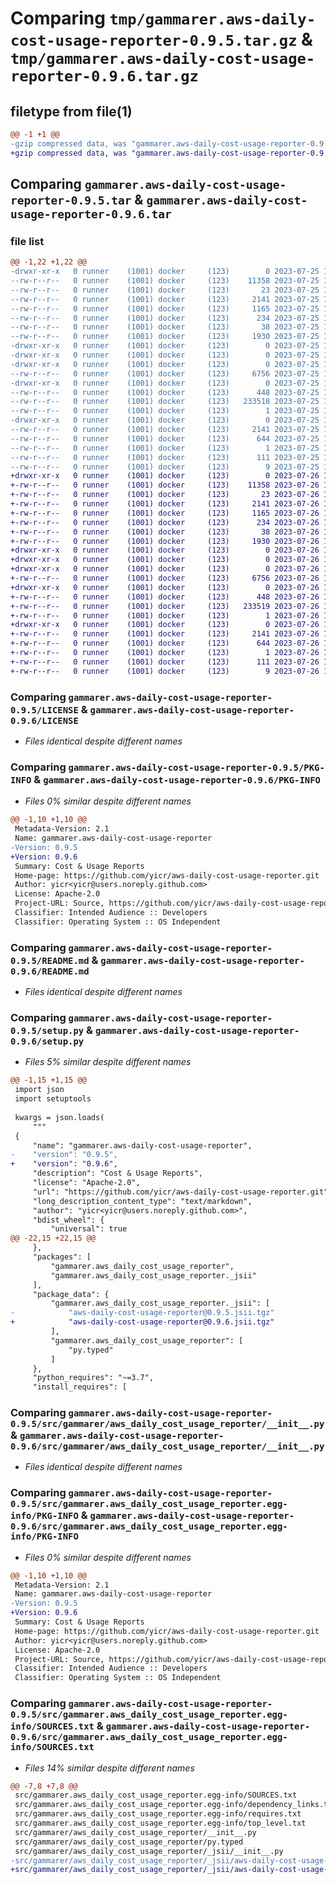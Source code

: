 # Comparing `tmp/gammarer.aws-daily-cost-usage-reporter-0.9.5.tar.gz` & `tmp/gammarer.aws-daily-cost-usage-reporter-0.9.6.tar.gz`

## filetype from file(1)

```diff
@@ -1 +1 @@
-gzip compressed data, was "gammarer.aws-daily-cost-usage-reporter-0.9.5.tar", last modified: Tue Jul 25 19:18:39 2023, max compression
+gzip compressed data, was "gammarer.aws-daily-cost-usage-reporter-0.9.6.tar", last modified: Wed Jul 26 19:19:35 2023, max compression
```

## Comparing `gammarer.aws-daily-cost-usage-reporter-0.9.5.tar` & `gammarer.aws-daily-cost-usage-reporter-0.9.6.tar`

### file list

```diff
@@ -1,22 +1,22 @@
-drwxr-xr-x   0 runner    (1001) docker     (123)        0 2023-07-25 19:18:39.001282 gammarer.aws-daily-cost-usage-reporter-0.9.5/
--rw-r--r--   0 runner    (1001) docker     (123)    11358 2023-07-25 19:18:22.000000 gammarer.aws-daily-cost-usage-reporter-0.9.5/LICENSE
--rw-r--r--   0 runner    (1001) docker     (123)       23 2023-07-25 19:18:22.000000 gammarer.aws-daily-cost-usage-reporter-0.9.5/MANIFEST.in
--rw-r--r--   0 runner    (1001) docker     (123)     2141 2023-07-25 19:18:39.001282 gammarer.aws-daily-cost-usage-reporter-0.9.5/PKG-INFO
--rw-r--r--   0 runner    (1001) docker     (123)     1165 2023-07-25 19:18:22.000000 gammarer.aws-daily-cost-usage-reporter-0.9.5/README.md
--rw-r--r--   0 runner    (1001) docker     (123)      234 2023-07-25 19:18:22.000000 gammarer.aws-daily-cost-usage-reporter-0.9.5/pyproject.toml
--rw-r--r--   0 runner    (1001) docker     (123)       38 2023-07-25 19:18:39.001282 gammarer.aws-daily-cost-usage-reporter-0.9.5/setup.cfg
--rw-r--r--   0 runner    (1001) docker     (123)     1930 2023-07-25 19:18:22.000000 gammarer.aws-daily-cost-usage-reporter-0.9.5/setup.py
-drwxr-xr-x   0 runner    (1001) docker     (123)        0 2023-07-25 19:18:39.001282 gammarer.aws-daily-cost-usage-reporter-0.9.5/src/
-drwxr-xr-x   0 runner    (1001) docker     (123)        0 2023-07-25 19:18:39.001282 gammarer.aws-daily-cost-usage-reporter-0.9.5/src/gammarer/
-drwxr-xr-x   0 runner    (1001) docker     (123)        0 2023-07-25 19:18:39.001282 gammarer.aws-daily-cost-usage-reporter-0.9.5/src/gammarer/aws_daily_cost_usage_reporter/
--rw-r--r--   0 runner    (1001) docker     (123)     6756 2023-07-25 19:18:22.000000 gammarer.aws-daily-cost-usage-reporter-0.9.5/src/gammarer/aws_daily_cost_usage_reporter/__init__.py
-drwxr-xr-x   0 runner    (1001) docker     (123)        0 2023-07-25 19:18:39.001282 gammarer.aws-daily-cost-usage-reporter-0.9.5/src/gammarer/aws_daily_cost_usage_reporter/_jsii/
--rw-r--r--   0 runner    (1001) docker     (123)      448 2023-07-25 19:18:22.000000 gammarer.aws-daily-cost-usage-reporter-0.9.5/src/gammarer/aws_daily_cost_usage_reporter/_jsii/__init__.py
--rw-r--r--   0 runner    (1001) docker     (123)   233518 2023-07-25 19:18:22.000000 gammarer.aws-daily-cost-usage-reporter-0.9.5/src/gammarer/aws_daily_cost_usage_reporter/_jsii/aws-daily-cost-usage-reporter@0.9.5.jsii.tgz
--rw-r--r--   0 runner    (1001) docker     (123)        1 2023-07-25 19:18:22.000000 gammarer.aws-daily-cost-usage-reporter-0.9.5/src/gammarer/aws_daily_cost_usage_reporter/py.typed
-drwxr-xr-x   0 runner    (1001) docker     (123)        0 2023-07-25 19:18:39.001282 gammarer.aws-daily-cost-usage-reporter-0.9.5/src/gammarer.aws_daily_cost_usage_reporter.egg-info/
--rw-r--r--   0 runner    (1001) docker     (123)     2141 2023-07-25 19:18:38.000000 gammarer.aws-daily-cost-usage-reporter-0.9.5/src/gammarer.aws_daily_cost_usage_reporter.egg-info/PKG-INFO
--rw-r--r--   0 runner    (1001) docker     (123)      644 2023-07-25 19:18:38.000000 gammarer.aws-daily-cost-usage-reporter-0.9.5/src/gammarer.aws_daily_cost_usage_reporter.egg-info/SOURCES.txt
--rw-r--r--   0 runner    (1001) docker     (123)        1 2023-07-25 19:18:38.000000 gammarer.aws-daily-cost-usage-reporter-0.9.5/src/gammarer.aws_daily_cost_usage_reporter.egg-info/dependency_links.txt
--rw-r--r--   0 runner    (1001) docker     (123)      111 2023-07-25 19:18:38.000000 gammarer.aws-daily-cost-usage-reporter-0.9.5/src/gammarer.aws_daily_cost_usage_reporter.egg-info/requires.txt
--rw-r--r--   0 runner    (1001) docker     (123)        9 2023-07-25 19:18:38.000000 gammarer.aws-daily-cost-usage-reporter-0.9.5/src/gammarer.aws_daily_cost_usage_reporter.egg-info/top_level.txt
+drwxr-xr-x   0 runner    (1001) docker     (123)        0 2023-07-26 19:19:35.154818 gammarer.aws-daily-cost-usage-reporter-0.9.6/
+-rw-r--r--   0 runner    (1001) docker     (123)    11358 2023-07-26 19:19:23.000000 gammarer.aws-daily-cost-usage-reporter-0.9.6/LICENSE
+-rw-r--r--   0 runner    (1001) docker     (123)       23 2023-07-26 19:19:23.000000 gammarer.aws-daily-cost-usage-reporter-0.9.6/MANIFEST.in
+-rw-r--r--   0 runner    (1001) docker     (123)     2141 2023-07-26 19:19:35.154818 gammarer.aws-daily-cost-usage-reporter-0.9.6/PKG-INFO
+-rw-r--r--   0 runner    (1001) docker     (123)     1165 2023-07-26 19:19:23.000000 gammarer.aws-daily-cost-usage-reporter-0.9.6/README.md
+-rw-r--r--   0 runner    (1001) docker     (123)      234 2023-07-26 19:19:23.000000 gammarer.aws-daily-cost-usage-reporter-0.9.6/pyproject.toml
+-rw-r--r--   0 runner    (1001) docker     (123)       38 2023-07-26 19:19:35.154818 gammarer.aws-daily-cost-usage-reporter-0.9.6/setup.cfg
+-rw-r--r--   0 runner    (1001) docker     (123)     1930 2023-07-26 19:19:23.000000 gammarer.aws-daily-cost-usage-reporter-0.9.6/setup.py
+drwxr-xr-x   0 runner    (1001) docker     (123)        0 2023-07-26 19:19:35.154818 gammarer.aws-daily-cost-usage-reporter-0.9.6/src/
+drwxr-xr-x   0 runner    (1001) docker     (123)        0 2023-07-26 19:19:35.154818 gammarer.aws-daily-cost-usage-reporter-0.9.6/src/gammarer/
+drwxr-xr-x   0 runner    (1001) docker     (123)        0 2023-07-26 19:19:35.154818 gammarer.aws-daily-cost-usage-reporter-0.9.6/src/gammarer/aws_daily_cost_usage_reporter/
+-rw-r--r--   0 runner    (1001) docker     (123)     6756 2023-07-26 19:19:23.000000 gammarer.aws-daily-cost-usage-reporter-0.9.6/src/gammarer/aws_daily_cost_usage_reporter/__init__.py
+drwxr-xr-x   0 runner    (1001) docker     (123)        0 2023-07-26 19:19:35.154818 gammarer.aws-daily-cost-usage-reporter-0.9.6/src/gammarer/aws_daily_cost_usage_reporter/_jsii/
+-rw-r--r--   0 runner    (1001) docker     (123)      448 2023-07-26 19:19:23.000000 gammarer.aws-daily-cost-usage-reporter-0.9.6/src/gammarer/aws_daily_cost_usage_reporter/_jsii/__init__.py
+-rw-r--r--   0 runner    (1001) docker     (123)   233519 2023-07-26 19:19:23.000000 gammarer.aws-daily-cost-usage-reporter-0.9.6/src/gammarer/aws_daily_cost_usage_reporter/_jsii/aws-daily-cost-usage-reporter@0.9.6.jsii.tgz
+-rw-r--r--   0 runner    (1001) docker     (123)        1 2023-07-26 19:19:23.000000 gammarer.aws-daily-cost-usage-reporter-0.9.6/src/gammarer/aws_daily_cost_usage_reporter/py.typed
+drwxr-xr-x   0 runner    (1001) docker     (123)        0 2023-07-26 19:19:35.154818 gammarer.aws-daily-cost-usage-reporter-0.9.6/src/gammarer.aws_daily_cost_usage_reporter.egg-info/
+-rw-r--r--   0 runner    (1001) docker     (123)     2141 2023-07-26 19:19:35.000000 gammarer.aws-daily-cost-usage-reporter-0.9.6/src/gammarer.aws_daily_cost_usage_reporter.egg-info/PKG-INFO
+-rw-r--r--   0 runner    (1001) docker     (123)      644 2023-07-26 19:19:35.000000 gammarer.aws-daily-cost-usage-reporter-0.9.6/src/gammarer.aws_daily_cost_usage_reporter.egg-info/SOURCES.txt
+-rw-r--r--   0 runner    (1001) docker     (123)        1 2023-07-26 19:19:35.000000 gammarer.aws-daily-cost-usage-reporter-0.9.6/src/gammarer.aws_daily_cost_usage_reporter.egg-info/dependency_links.txt
+-rw-r--r--   0 runner    (1001) docker     (123)      111 2023-07-26 19:19:35.000000 gammarer.aws-daily-cost-usage-reporter-0.9.6/src/gammarer.aws_daily_cost_usage_reporter.egg-info/requires.txt
+-rw-r--r--   0 runner    (1001) docker     (123)        9 2023-07-26 19:19:35.000000 gammarer.aws-daily-cost-usage-reporter-0.9.6/src/gammarer.aws_daily_cost_usage_reporter.egg-info/top_level.txt
```

### Comparing `gammarer.aws-daily-cost-usage-reporter-0.9.5/LICENSE` & `gammarer.aws-daily-cost-usage-reporter-0.9.6/LICENSE`

 * *Files identical despite different names*

### Comparing `gammarer.aws-daily-cost-usage-reporter-0.9.5/PKG-INFO` & `gammarer.aws-daily-cost-usage-reporter-0.9.6/PKG-INFO`

 * *Files 0% similar despite different names*

```diff
@@ -1,10 +1,10 @@
 Metadata-Version: 2.1
 Name: gammarer.aws-daily-cost-usage-reporter
-Version: 0.9.5
+Version: 0.9.6
 Summary: Cost & Usage Reports
 Home-page: https://github.com/yicr/aws-daily-cost-usage-reporter.git
 Author: yicr<yicr@users.noreply.github.com>
 License: Apache-2.0
 Project-URL: Source, https://github.com/yicr/aws-daily-cost-usage-reporter.git
 Classifier: Intended Audience :: Developers
 Classifier: Operating System :: OS Independent
```

### Comparing `gammarer.aws-daily-cost-usage-reporter-0.9.5/README.md` & `gammarer.aws-daily-cost-usage-reporter-0.9.6/README.md`

 * *Files identical despite different names*

### Comparing `gammarer.aws-daily-cost-usage-reporter-0.9.5/setup.py` & `gammarer.aws-daily-cost-usage-reporter-0.9.6/setup.py`

 * *Files 5% similar despite different names*

```diff
@@ -1,15 +1,15 @@
 import json
 import setuptools
 
 kwargs = json.loads(
     """
 {
     "name": "gammarer.aws-daily-cost-usage-reporter",
-    "version": "0.9.5",
+    "version": "0.9.6",
     "description": "Cost & Usage Reports",
     "license": "Apache-2.0",
     "url": "https://github.com/yicr/aws-daily-cost-usage-reporter.git",
     "long_description_content_type": "text/markdown",
     "author": "yicr<yicr@users.noreply.github.com>",
     "bdist_wheel": {
         "universal": true
@@ -22,15 +22,15 @@
     },
     "packages": [
         "gammarer.aws_daily_cost_usage_reporter",
         "gammarer.aws_daily_cost_usage_reporter._jsii"
     ],
     "package_data": {
         "gammarer.aws_daily_cost_usage_reporter._jsii": [
-            "aws-daily-cost-usage-reporter@0.9.5.jsii.tgz"
+            "aws-daily-cost-usage-reporter@0.9.6.jsii.tgz"
         ],
         "gammarer.aws_daily_cost_usage_reporter": [
             "py.typed"
         ]
     },
     "python_requires": "~=3.7",
     "install_requires": [
```

### Comparing `gammarer.aws-daily-cost-usage-reporter-0.9.5/src/gammarer/aws_daily_cost_usage_reporter/__init__.py` & `gammarer.aws-daily-cost-usage-reporter-0.9.6/src/gammarer/aws_daily_cost_usage_reporter/__init__.py`

 * *Files identical despite different names*

### Comparing `gammarer.aws-daily-cost-usage-reporter-0.9.5/src/gammarer.aws_daily_cost_usage_reporter.egg-info/PKG-INFO` & `gammarer.aws-daily-cost-usage-reporter-0.9.6/src/gammarer.aws_daily_cost_usage_reporter.egg-info/PKG-INFO`

 * *Files 0% similar despite different names*

```diff
@@ -1,10 +1,10 @@
 Metadata-Version: 2.1
 Name: gammarer.aws-daily-cost-usage-reporter
-Version: 0.9.5
+Version: 0.9.6
 Summary: Cost & Usage Reports
 Home-page: https://github.com/yicr/aws-daily-cost-usage-reporter.git
 Author: yicr<yicr@users.noreply.github.com>
 License: Apache-2.0
 Project-URL: Source, https://github.com/yicr/aws-daily-cost-usage-reporter.git
 Classifier: Intended Audience :: Developers
 Classifier: Operating System :: OS Independent
```

### Comparing `gammarer.aws-daily-cost-usage-reporter-0.9.5/src/gammarer.aws_daily_cost_usage_reporter.egg-info/SOURCES.txt` & `gammarer.aws-daily-cost-usage-reporter-0.9.6/src/gammarer.aws_daily_cost_usage_reporter.egg-info/SOURCES.txt`

 * *Files 14% similar despite different names*

```diff
@@ -7,8 +7,8 @@
 src/gammarer.aws_daily_cost_usage_reporter.egg-info/SOURCES.txt
 src/gammarer.aws_daily_cost_usage_reporter.egg-info/dependency_links.txt
 src/gammarer.aws_daily_cost_usage_reporter.egg-info/requires.txt
 src/gammarer.aws_daily_cost_usage_reporter.egg-info/top_level.txt
 src/gammarer/aws_daily_cost_usage_reporter/__init__.py
 src/gammarer/aws_daily_cost_usage_reporter/py.typed
 src/gammarer/aws_daily_cost_usage_reporter/_jsii/__init__.py
-src/gammarer/aws_daily_cost_usage_reporter/_jsii/aws-daily-cost-usage-reporter@0.9.5.jsii.tgz
+src/gammarer/aws_daily_cost_usage_reporter/_jsii/aws-daily-cost-usage-reporter@0.9.6.jsii.tgz
```

